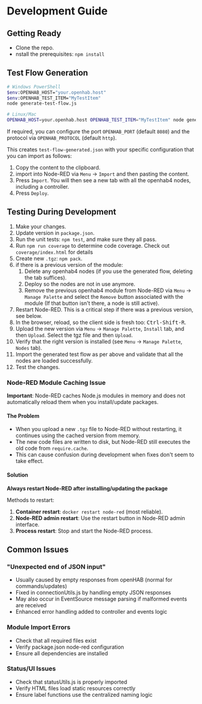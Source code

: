 # Development Guide

## Getting Ready

- Clone the repo.
- nstall the prerequisites: `npm install`

## Test Flow Generation

```bash
# Windows PowerShell
$env:OPENHAB_HOST="your.openhab.host"
$env:OPENHAB_TEST_ITEM="MyTestItem"
node generate-test-flow.js

# Linux/Mac
OPENHAB_HOST=your.openhab.host OPENHAB_TEST_ITEM="MyTestItem" node generate-test-flow.js
```

If required, you can configure the port `OPENHAB_PORT` (default `8080`) and the protocol via `OPENHAB_PROTOCOL` (default `http`).

This creates `test-flow-generated.json` with your specific configuration that you can import as follows:
1. Copy the content to the clipboard.
2. import into Node-RED via `Menu` → `Import` and then pasting the content.
3. Press `Import`. You will then see a new tab with all the openhab4 nodes, including a controller.
4. Press `Deploy`.

## Testing During Development
1. Make your changes.
2. Update version in `package.json`.
3. Run the unit tests: `npm test`, and make sure they all pass.
4. Run `npm run coverage` to determine code coverage. Check out `coverage/index.html` for details
5. Create new `.tgz`: `npm pack`.
6. if there is a previous version of the module:
   1. Delete any openhab4 nodes (if you use the generated flow, deleting the tab suffices).
   2. Deploy so the nodes are not in use anymore.
   3. Remove the previous openhab4 module from Node-RED via `Menu` → `Manage Palette` and select the `Remove` button associated with the module (If that button isn't there, a node is still active). 
7. Restart Node-RED. This is a critical step if there was a previous version, see below.
8. In the browser, reload, so the client side is fresh too: <kbd>Ctrl-Shift-R</kbd>.
9. Upload the new version via `Menu` → `Manage Palette`, `Install` tab, and then `Upload`. Select the tgz file and then `Upload`.
10. Verify that the right version is installed (see `Menu` → `Manage Palette`, `Nodes` tab).
11. Import the generated test flow as per above and validate that all the nodes are loaded successfully.
12. Test the changes.

### Node-RED Module Caching Issue

**Important**: Node-RED caches Node.js modules in memory and does not automatically reload them when you install/update packages.

#### The Problem
- When you upload a new `.tgz` file to Node-RED without restarting, it continues using the cached version from memory.
- The new code files are written to disk, but Node-RED still executes the old code from `require.cache`.
- This can cause confusion during development when fixes don't seem to take effect.

#### Solution
**Always restart Node-RED after installing/updating the package**

Methods to restart:
1. **Container restart**: `docker restart node-red` (most reliable).
2. **Node-RED admin restart**: Use the restart button in Node-RED admin interface.
3. **Process restart**: Stop and start the Node-RED process.

## Common Issues

### "Unexpected end of JSON input" 
- Usually caused by empty responses from openHAB (normal for commands/updates)
- Fixed in connectionUtils.js by handling empty JSON responses
- May also occur in EventSource message parsing if malformed events are received
- Enhanced error handling added to controller and events logic

### Module Import Errors
- Check that all required files exist
- Verify package.json node-red configuration
- Ensure all dependencies are installed

### Status/UI Issues
- Check that statusUtils.js is properly imported
- Verify HTML files load static resources correctly
- Ensure label functions use the centralized naming logic

